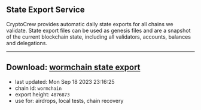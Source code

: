 ## State Export Service
CryptoCrew provides automatic daily state exports for all chains we validate. State export files can be used as genesis files and are a snapshot of the current blockchain state, including all validators, accounts, balances and delegations.

---
**Download: [wormchain state export](https://dl.ccvalidators.com/SERVICE/wormchain/wormchain_export_4876873.json)**
---

- last updated: Mon Sep 18 2023 23:16:25
- chain id: `wormchain`
- export height: `4876873`
- use for: airdrops, local tests, chain recovery
